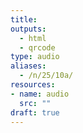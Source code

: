 ```yaml
---
title:
outputs:
  - html
  - qrcode
type: audio
aliases:
  - /n/25/10a/
resources:
- name: audio
  src: ""
draft: true
---
```

